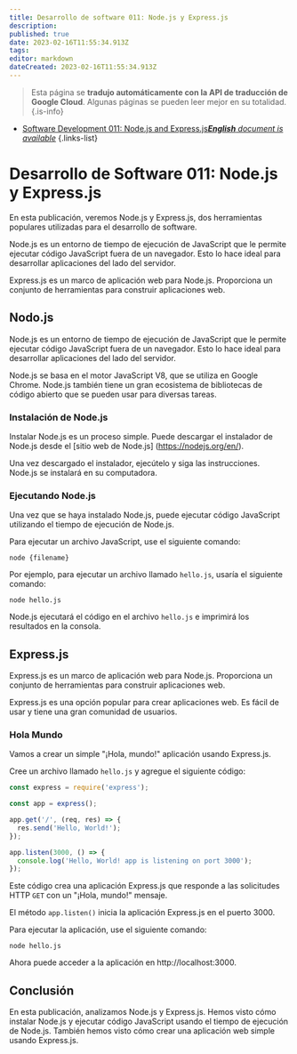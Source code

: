 ```yaml
---
title: Desarrollo de software 011: Node.js y Express.js
description: 
published: true
date: 2023-02-16T11:55:34.913Z
tags: 
editor: markdown
dateCreated: 2023-02-16T11:55:34.913Z
---
```


> Esta página se **tradujo automáticamente con la API de traducción de Google Cloud**.
Algunas páginas se pueden leer mejor en su totalidad.{.is-info}



- [Software Development 011: Node.js and Express.js***English** document is available*](/en/Knowledge-base/Software-Development/Learning/software-development-011-node-js-and-express-js)
{.links-list}


# Desarrollo de Software 011: Node.js y Express.js

En esta publicación, veremos Node.js y Express.js, dos herramientas populares utilizadas para el desarrollo de software.

Node.js es un entorno de tiempo de ejecución de JavaScript que le permite ejecutar código JavaScript fuera de un navegador. Esto lo hace ideal para desarrollar aplicaciones del lado del servidor.

Express.js es un marco de aplicación web para Node.js. Proporciona un conjunto de herramientas para construir aplicaciones web.

## Nodo.js

Node.js es un entorno de tiempo de ejecución de JavaScript que le permite ejecutar código JavaScript fuera de un navegador. Esto lo hace ideal para desarrollar aplicaciones del lado del servidor.

Node.js se basa en el motor JavaScript V8, que se utiliza en Google Chrome. Node.js también tiene un gran ecosistema de bibliotecas de código abierto que se pueden usar para diversas tareas.

### Instalación de Node.js

Instalar Node.js es un proceso simple. Puede descargar el instalador de Node.js desde el [sitio web de Node.js] (https://nodejs.org/en/).

Una vez descargado el instalador, ejecútelo y siga las instrucciones. Node.js se instalará en su computadora.

### Ejecutando Node.js

Una vez que se haya instalado Node.js, puede ejecutar código JavaScript utilizando el tiempo de ejecución de Node.js.

Para ejecutar un archivo JavaScript, use el siguiente comando:

```
node {filename}
```

Por ejemplo, para ejecutar un archivo llamado `hello.js`, usaría el siguiente comando:

```
node hello.js
```

Node.js ejecutará el código en el archivo `hello.js` e imprimirá los resultados en la consola.

## Express.js

Express.js es un marco de aplicación web para Node.js. Proporciona un conjunto de herramientas para construir aplicaciones web.

Express.js es una opción popular para crear aplicaciones web. Es fácil de usar y tiene una gran comunidad de usuarios.

### Hola Mundo

Vamos a crear un simple "¡Hola, mundo!" aplicación usando Express.js.

Cree un archivo llamado `hello.js` y agregue el siguiente código:

```javascript
const express = require('express');

const app = express();

app.get('/', (req, res) => {
  res.send('Hello, World!');
});

app.listen(3000, () => {
  console.log('Hello, World! app is listening on port 3000');
});
```

Este código crea una aplicación Express.js que responde a las solicitudes HTTP `GET` con un "¡Hola, mundo!" mensaje.

El método `app.listen()` inicia la aplicación Express.js en el puerto 3000.

Para ejecutar la aplicación, use el siguiente comando:

```
node hello.js
```

Ahora puede acceder a la aplicación en http://localhost:3000.

## Conclusión

En esta publicación, analizamos Node.js y Express.js. Hemos visto cómo instalar Node.js y ejecutar código JavaScript usando el tiempo de ejecución de Node.js. También hemos visto cómo crear una aplicación web simple usando Express.js.